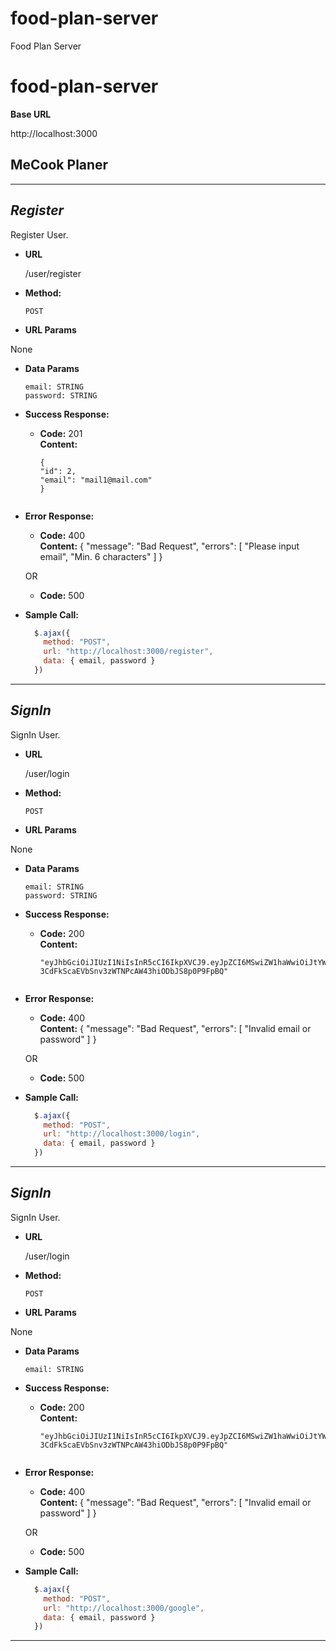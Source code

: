 # food-plan-server
Food Plan Server
# food-plan-server
**Base URL**

http://localhost:3000


**MeCook Planer**
----
----
***Register***
----
  Register User.

* **URL**

  /user/register

* **Method:**

  `POST`
  
*  **URL Params**

  None

* **Data Params**
  ````
  email: STRING
  password: STRING

* **Success Response:**

  * **Code:** 201 <br />
    **Content:** 
    ```
    {
    "id": 2,
    "email": "mail1@mail.com"
    }
 
* **Error Response:**

  * **Code:** 400 <br />
  **Content:** 
  {
    "message": "Bad Request",
    "errors": [
        "Please input email",
        "Min. 6 characters"
    ]
  }

  OR

  * **Code:** 500 <br />


* **Sample Call:**

  ```javascript
    $.ajax({
      method: "POST",
      url: "http://localhost:3000/register",
      data: { email, password }
    })
  ```

----
***SignIn***
----
  SignIn User.

* **URL**

  /user/login

* **Method:**

  `POST`
  
*  **URL Params**

  None

* **Data Params**
  ````
  email: STRING
  password: STRING

* **Success Response:**

  * **Code:** 200 <br />
    **Content:** 
    ```
    "eyJhbGciOiJIUzI1NiIsInR5cCI6IkpXVCJ9.eyJpZCI6MSwiZW1haWwiOiJtYWlsQG1haWwuY29tIiwiaWF0IjoxNTgzNDgyNjk0fQ.4-3CdFkScaEVbSnv3zWTNPcAW43hiODbJS8p0P9FpBQ"
 
* **Error Response:**

  * **Code:** 400 <br />
  **Content:** 
  {
    "message": "Bad Request",
    "errors": [
        "Invalid email or password"
    ]
  }

  OR

  * **Code:** 500 <br />


* **Sample Call:**

  ```javascript
    $.ajax({
      method: "POST",
      url: "http://localhost:3000/login",
      data: { email, password }
    })
  ```

----
***SignIn***
----
  SignIn User.

* **URL**

  /user/login

* **Method:**

  `POST`
  
*  **URL Params**

  None

* **Data Params**
  ````
  email: STRING

* **Success Response:**

  * **Code:** 200 <br />
    **Content:** 
    ```
    "eyJhbGciOiJIUzI1NiIsInR5cCI6IkpXVCJ9.eyJpZCI6MSwiZW1haWwiOiJtYWlsQG1haWwuY29tIiwiaWF0IjoxNTgzNDgyNjk0fQ.4-3CdFkScaEVbSnv3zWTNPcAW43hiODbJS8p0P9FpBQ"
 
* **Error Response:**

  * **Code:** 400 <br />
  **Content:** 
  {
    "message": "Bad Request",
    "errors": [
        "Invalid email or password"
    ]
  }

  OR

  * **Code:** 500 <br />


* **Sample Call:**

  ```javascript
    $.ajax({
      method: "POST",
      url: "http://localhost:3000/google",
      data: { email, password }
    })
  ```

----